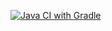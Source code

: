 [![Java CI with Gradle](https://github.com/Sedovito14/HomeworkAutoTest4/actions/workflows/gradle.yml/badge.svg)](https://github.com/Sedovito14/HomeworkAutoTest4/actions/workflows/gradle.yml)